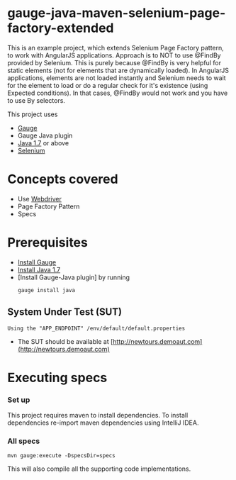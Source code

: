 # gauge-java-maven-selenium-page-factory-extended

This is an example project, which extends Selenium Page Factory pattern, to work with AngularJS applications.
Approach is to NOT to use @FindBy provided by Selenium. This is purely because @FindBy is very helpful for static elements (not for elements that are dynamically loaded).
In AngularJS applications, elements are not loaded instantly and Selenium needs to wait for the element to load or do a regular check for it's existence (using Expected conditions).
In that cases, @FindBy would not work and you have to use By selectors.

This project uses

- [Gauge](http://getgauge.io/)
- Gauge Java plugin
- [Java 1.7](http://www.oracle.com/technetwork/java/javase/downloads/jdk8-downloads-2133151.html) or above
- [Selenium](https://seleniumhq.github.io/docs/)


# Concepts covered

- Use [Webdriver](http://docs.seleniumhq.org/projects/webdriver/)
- Page Factory Pattern
- Specs

# Prerequisites

- [Install Gauge](http://getgauge.io/download.html)
- [Install Java 1.7](http://www.oracle.com/technetwork/java/javase/downloads/jdk8-downloads-2133151.html)
- [Install Gauge-Java plugin] by running
  ````
  gauge install java
  ````

## System Under Test (SUT)

```
Using the "APP_ENDPOINT" /env/default/default.properties
```
* The SUT should be available at [http://newtours.demoaut.com](http://newtours.demoaut.com)

# Executing specs

### Set up
This project requires maven to install dependencies. To install dependencies re-import maven dependencies using IntelliJ IDEA.

### All specs
````
mvn gauge:execute -DspecsDir=specs
````
This will also compile all the supporting code implementations.

